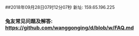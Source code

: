 ##2018年09月28日07时12分07秒 新址: 159.65.196.225
### 兔友常见问题及解答: https://github.com/wanggonging/d/blob/w/FAQ.md
